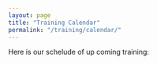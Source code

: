 ```yaml
---
layout: page
title: "Training Calendar"
permalink: "/training/calendar/"
---
```


Here is our schelude of up coming training:
